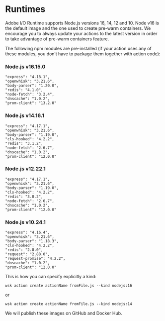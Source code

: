 # Runtimes

Adobe I/O Runtime supports Node.js versions 16, 14, 12 and 10. Node v16 is the default image and the one used to create pre-warm containers. We encourage you to always update your actions to the latest version in order to take advantage of pre-warm containers feature.

The following npm modules are pre-installed (if your action uses any of these modules, you don&rsquo;t have to package them together with action code):

### Node.js v16.15.0

    "express": "4.18.1",
    "openwhisk": "3.21.6",
    "body-parser": "1.20.0",
    "redis": "4.1.0",
    "node-fetch": "3.2.4",
    "dnscache": "1.0.2",
    "prom-client": "13.2.0"

### Node.js v14.16.1

    "express": "4.17.1",
    "openwhisk": "3.21.6",
    "body-parser": "1.19.0",
    "cls-hooked": "4.2.2",
    "redis": "3.1.2",
    "node-fetch": "2.6.7",
    "dnscache": "1.0.2",
    "prom-client": "12.0.0"

### Node.js v12.22.1

    "express": "4.17.1",
    "openwhisk": "3.21.6",
    "body-parser": "1.19.0",
    "cls-hooked": "4.2.2",
    "redis": "3.0.2",
    "node-fetch": "2.6.7",
    "dnscache": "1.0.2",
    "prom-client": "12.0.0"

### Node.js v10.24.1

    "express": "4.16.4",
    "openwhisk": "3.21.6",
    "body-parser": "1.18.3",
    "cls-hooked": "4.2.2",
    "redis": "2.8.0",
    "request": "2.88.0",
    "request-promise": "4.2.2",
    "dnscache": "1.0.2",
    "prom-client": "12.0.0"

This is how you can specify explicitly a kind:
```
wsk action create actionName fromFile.js --kind nodejs:16 
```
or
```
wsk action create actionName fromFile.js --kind nodejs:14 
```
We will publish these images on GitHub and Docker Hub.
